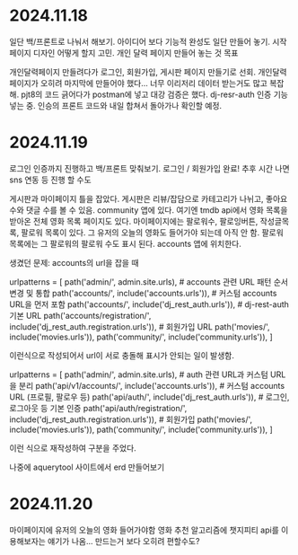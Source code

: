 # 2024.11.18
일단 백/프론트로 나눠서 해보기. 아이디어 보다 기능적 완성도 일단 만들어 놓기. 시작 페이지 디자인 어떻게 할지 고민. 개인 달력 페이지 만들어 놓는 것 목표

개인달력페이지 만들려다가 로그인, 회원가입, 게시판 페이지 만들기로 선회. 개인달력페이지가 오히려 마지막에 만들어야 했다... 너무 이리저리 데이터 받는거도 많고 복잡해.  pjt8의 코드 긁어다가 postman에 넣고 대강 검증은 했다. dj-resr-auth 인증 기능 넣는 중. 인승의 프론트 코드와 내일 합쳐서 돌아가나 확인할 예정.

# 2024.11.19
로그인 인증까지 진행하고 백/프론트 맞춰보기. 
로그인 / 회원가입 완료! 추후 시간 나면 sns 연동 등 진행 할 수도

게시판과 마이페이지 틀을 잡았다. 게시판은 리뷰/잡담으로 카테고리가 나뉘고, 좋아요 수와 댓글 수를 볼 수 있음. community 앱에 있다. 여기엔 tmdb api에서 영화 목록을 받아온 전체 영화 목록 페이지도 있다. 
마이페이지에는 팔로워수, 팔로잉버튼, 작성글목록, 팔로워 목록이 있다. 그 유저의 오늘의 영화도 들어가야 되는데 아직 안 함. 팔로워 목록에는 그 팔로워의 팔로워 수도 표시 된다. accounts 앱에 위치한다.

생겼던 문제: accounts의 url을 잡을 때 

urlpatterns = [
    path('admin/', admin.site.urls),
    # accounts 관련 URL 패턴 순서 변경 및 통합
    path('accounts/', include('accounts.urls')),  # 커스텀 accounts URL을 먼저 포함
    path('accounts/', include('dj_rest_auth.urls')),  # dj-rest-auth 기본 URL
    path('accounts/registration/', include('dj_rest_auth.registration.urls')),  # 회원가입 URL
    path('movies/', include('movies.urls')),
    path('community/', include('community.urls')),
]

이런식으로 작성되어서 url이 서로 충돌해 표시가 안되는 일이 발생함.


urlpatterns = [
    path('admin/', admin.site.urls),
    # auth 관련 URL과 커스텀 URL을 분리
    path('api/v1/accounts/', include('accounts.urls')),  # 커스텀 accounts URL (프로필, 팔로우 등)
    path('api/auth/', include('dj_rest_auth.urls')),  # 로그인, 로그아웃 등 기본 인증
    path('api/auth/registration/', include('dj_rest_auth.registration.urls')),  # 회원가입
    path('movies/', include('movies.urls')),
    path('community/', include('community.urls')),
]

이런 식으로 재작성하여 구분을 주었다.

나중에 aquerytool 사이트에서 erd 만들어보기

# 2024.11.20
마이페이지에 유저의 오늘의 영화 들어가야함
영화 추천 알고리즘에 챗지피티 api를 이용해보자는 얘기가 나옴... 만드는거 보다 오히려 편할수도?